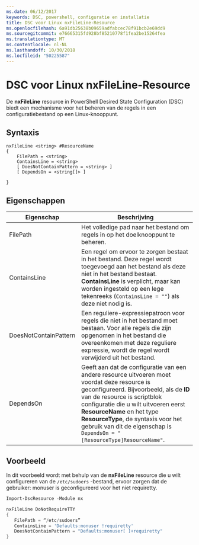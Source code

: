 ```yaml
---
ms.date: 06/12/2017
keywords: DSC, powershell, configuratie en installatie
title: DSC voor Linux nxFileLine-Resource
ms.openlocfilehash: 6a91db25638b09659adfabcec78f91bcb2e69dd9
ms.sourcegitcommit: e76665315fd928bf85210778f1fea2be15264fea
ms.translationtype: MT
ms.contentlocale: nl-NL
ms.lasthandoff: 10/30/2018
ms.locfileid: "50225587"
---
```

# <a name="dsc-for-linux-nxfileline-resource"></a>DSC voor Linux nxFileLine-Resource

De **nxFileLine** resource in PowerShell Desired State Configuration (DSC) biedt een mechanisme voor het beheren van de regels in een configuratiebestand op een Linux-knooppunt.

## <a name="syntax"></a>Syntaxis

```
nxFileLine <string> #ResourceName
{
    FilePath = <string>
    ContainsLine = <string>
    [ DoesNotContainPattern = <string> ]
    [ DependsOn = <string[]> ]

}
```

## <a name="properties"></a>Eigenschappen

|  Eigenschap |  Beschrijving |
|---|---|
| FilePath| Het volledige pad naar het bestand om regels in op het doelknooppunt te beheren.|
| ContainsLine| Een regel om ervoor te zorgen bestaat in het bestand. Deze regel wordt toegevoegd aan het bestand als deze niet in het bestand bestaat. **ContainsLine** is verplicht, maar kan worden ingesteld op een lege tekenreeks (`ContainsLine = ""`) als deze niet nodig is.|
| DoesNotContainPattern| Een reguliere-expressiepatroon voor regels die niet in het bestand moet bestaan. Voor alle regels die zijn opgenomen in het bestand die overeenkomen met deze reguliere expressie, wordt de regel wordt verwijderd uit het bestand.|
| DependsOn | Geeft aan dat de configuratie van een andere resource uitvoeren moet voordat deze resource is geconfigureerd. Bijvoorbeeld, als de **ID** van de resource is scriptblok configuratie die u wilt uitvoeren eerst **ResourceName** en het type **ResourceType**, de syntaxis voor het gebruik van dit de eigenschap is `DependsOn = "[ResourceType]ResourceName"`.|

## <a name="example"></a>Voorbeeld

In dit voorbeeld wordt met behulp van de **nxFileLine** resource die u wilt configureren van de `/etc/sudoers` -bestand, ervoor zorgen dat de gebruiker: monuser is geconfigureerd voor het niet requiretty.

```powershell
Import-DscResource -Module nx

nxFileLine DoNotRequireTTY
{
   FilePath = “/etc/sudoers”
   ContainsLine = 'Defaults:monuser !requiretty'
   DoesNotContainPattern = "Defaults:monuser[ ]+requiretty"
}
```